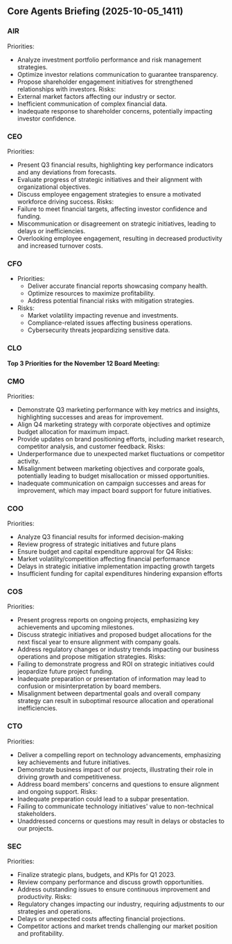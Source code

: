 ﻿## Core Agents Briefing (2025-10-05_1411)

### AIR
Priorities:
- Analyze investment portfolio performance and risk management strategies.
- Optimize investor relations communication to guarantee transparency.
- Propose shareholder engagement initiatives for strengthened relationships with investors.
Risks:
- External market factors affecting our industry or sector.
- Inefficient communication of complex financial data.
- Inadequate response to shareholder concerns, potentially impacting investor confidence.

### CEO
Priorities:
- Present Q3 financial results, highlighting key performance indicators and any deviations from forecasts.
- Evaluate progress of strategic initiatives and their alignment with organizational objectives.
- Discuss employee engagement strategies to ensure a motivated workforce driving success.
Risks:
- Failure to meet financial targets, affecting investor confidence and funding.
- Miscommunication or disagreement on strategic initiatives, leading to delays or inefficiencies.
- Overlooking employee engagement, resulting in decreased productivity and increased turnover costs.

### CFO
- Priorities:
   - Deliver accurate financial reports showcasing company health.
   - Optimize resources to maximize profitability.
   - Address potential financial risks with mitigation strategies.
- Risks:
   - Market volatility impacting revenue and investments.
   - Compliance-related issues affecting business operations.
   - Cybersecurity threats jeopardizing sensitive data.

### CLO
 **Top 3 Priorities for the November 12 Board Meeting:**

### CMO
Priorities:
- Demonstrate Q3 marketing performance with key metrics and insights, highlighting successes and areas for improvement.
- Align Q4 marketing strategy with corporate objectives and optimize budget allocation for maximum impact.
- Provide updates on brand positioning efforts, including market research, competitor analysis, and customer feedback.
Risks:
- Underperformance due to unexpected market fluctuations or competitor activity.
- Misalignment between marketing objectives and corporate goals, potentially leading to budget misallocation or missed opportunities.
- Inadequate communication on campaign successes and areas for improvement, which may impact board support for future initiatives.

### COO
Priorities:
- Analyze Q3 financial results for informed decision-making
- Review progress of strategic initiatives and future plans
- Ensure budget and capital expenditure approval for Q4
Risks:
- Market volatility/competition affecting financial performance
- Delays in strategic initiative implementation impacting growth targets
- Insufficient funding for capital expenditures hindering expansion efforts

### COS
Priorities:
- Present progress reports on ongoing projects, emphasizing key achievements and upcoming milestones.
- Discuss strategic initiatives and proposed budget allocations for the next fiscal year to ensure alignment with company goals.
- Address regulatory changes or industry trends impacting our business operations and propose mitigation strategies.
Risks:
- Failing to demonstrate progress and ROI on strategic initiatives could jeopardize future project funding.
- Inadequate preparation or presentation of information may lead to confusion or misinterpretation by board members.
- Misalignment between departmental goals and overall company strategy can result in suboptimal resource allocation and operational inefficiencies.

### CTO
Priorities:
- Deliver a compelling report on technology advancements, emphasizing key achievements and future initiatives.
- Demonstrate business impact of our projects, illustrating their role in driving growth and competitiveness.
- Address board members' concerns and questions to ensure alignment and ongoing support.
Risks:
- Inadequate preparation could lead to a subpar presentation.
- Failing to communicate technology initiatives' value to non-technical stakeholders.
- Unaddressed concerns or questions may result in delays or obstacles to our projects.

### SEC
Priorities:
- Finalize strategic plans, budgets, and KPIs for Q1 2023.
- Review company performance and discuss growth opportunities.
- Address outstanding issues to ensure continuous improvement and productivity.
Risks:
- Regulatory changes impacting our industry, requiring adjustments to our strategies and operations.
- Delays or unexpected costs affecting financial projections.
- Competitor actions and market trends challenging our market position and profitability.

